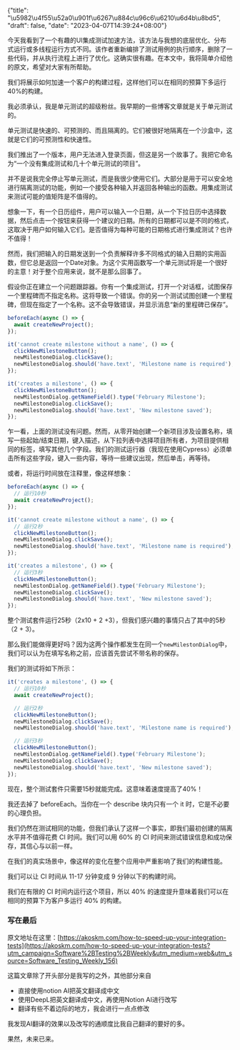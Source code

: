 {"title": "\u5982\u4f55\u52a0\u901f\u6267\u884c\u96c6\u6210\u6d4b\u8bd5", "draft": false, "date": "2023-04-07T14:39:24+08:00"}

今天我看到了一个有趣的UI集成测试加速方法，该方法与我想的底层优化、分布式运行或多线程运行方式不同。该作者重新编排了测试用例的执行顺序，删除了一些代码，并从执行流程上进行了优化。这确实很有趣。在本文中，我将简单介绍他的原文，希望对大家有所帮助。

我们将展示如何加速一个客户的构建过程，这样他们可以在相同的预算下多运行40%的构建。

我必须承认，我是单元测试的超级粉丝。我早期的一些博客文章就是关于单元测试的。

单元测试是快速的、可预测的、而且隔离的。它们被很好地隔离在一个沙盒中，这就是它们的可预测性和快速性。

我们推出了一个版本，用户无法进入登录页面，但这是另一个故事了。我把它命名为“一个没有集成测试和几十个单元测试的项目”。

并不是说我完全停止写单元测试，而是我很少使用它们。大部分是用于可以安全地进行隔离测试的功能，例如一个接受各种输入并返回各种输出的函数。用集成测试来测试可能的值矩阵是不值得的。

想象一下，有一个日历组件，用户可以输入一个日期，从一个下拉日历中选择数据，然后点击一个按钮来获得一个建议的日期。所有的日期都可以是不同的格式，这取决于用户如何输入它们。是否值得为每种可能的日期格式进行集成测试？也许不值得！

然而，我们把输入的日期发送到一个负责解释许多不同格式的输入日期的实用函数，但它总是返回一个Date对象。为这个实用函数写一个单元测试将是一个很好的主意！对于整个应用来说，就不是那么回事了。

假设你正在建立一个问题跟踪器。你有一个集成测试，打开一个对话框，试图保存一个里程碑而不指定名称。这将导致一个错误。你的另一个测试试图创建一个里程碑，但现在指定了一个名称。这不会导致错误，并显示消息“新的里程碑已保存”。

```jsx
beforeEach(async () => {
  await createNewProject();
});

it('cannot create milestone without a name', () => {
  clickNewMilestoneButton();
  newMilestoneDialog.clickSave();
  newMilestoneDialog.should('have.text', 'Milestone name is required');
});

it('creates a milestone', () => {
  clickNewMilestoneButton();
  newMilestonDialog.getNameField().type('February Milestone');
  newMilestoneDialog.clickSave();
  newMilestoneDialog.should('have.text', 'New milestone saved');
});

```

乍一看，上面的测试没有问题。然而，从零开始创建一个新项目涉及设置名称，填写一些起始/结束日期，键入描述，从下拉列表中选择项目所有者，为项目提供相同的标签，填写其他几个字段。我们的测试运行器（我现在使用Cypress）必须单击所有这些字段，键入一些内容，等待一些建议出现，然后单击，再等待。

或者，将运行时间放在注释里，像这样想象：

```jsx
beforeEach(async () => {
  // 运行10秒
  await createNewProject();
});

it('cannot create milestone without a name', () => {
  // 运行2秒
  clickNewMilestoneButton();
  newMilestoneDialog.clickSave();
  newMilestoneDialog.should('have.text', 'Milestone name is required');
});

it('creates a milestone', () => {
  // 运行3秒
  clickNewMilestoneButton();
  newMilestonDialog.getNameField().type('February Milestone');
  newMilestoneDialog.clickSave();
  newMilestoneDialog.should('have.text', 'New milestone saved');
});

```

整个测试套件运行25秒（2x10 + 2 +3），但我们感兴趣的事情只占了其中的5秒（2 + 3）。

那么我们能做得更好吗？因为这两个操作都发生在同一个`newMilestonDialog`中，我们可以认为在填写名称之前，应该首先尝试不带名称的保存。

我们的测试将如下所示：

```jsx
it('creates a milestone', () => {
  // 运行10秒
  await createNewProject();

  // 运行2秒
  clickNewMilestoneButton();
  newMilestoneDialog.clickSave();
  newMilestoneDialog.should('have.text', 'Milestone name is required');

  // 运行3秒
  clickNewMilestoneButton();
  newMilestonDialog.getNameField().type('February Milestone');
  newMilestoneDialog.clickSave();
  newMilestoneDialog.should('have.text', 'New milestone saved');
});

```

现在，整个测试套件只需要15秒就能完成。这意味着速度提高了40%！

我还去掉了 beforeEach。当你在一个 describe 块内只有一个 it 时，它是不必要的心理负担。

我们仍然在测试相同的功能，但我们承认了这样一个事实，即我们最初创建的隔离水平并不值得花费 CI 时间。我们可以用 60% 的 CI 时间来测试错误信息和成功保存，其信心与以前一样。

在我们的真实场景中，像这样的变化在整个应用中严重影响了我们的构建性能。

我们可以让 CI 时间从 11-17 分钟变成 9 分钟以下的构建时间。

我们在有限的 CI 时间内运行这个项目，所以 40% 的速度提升意味着我们可以在相同的预算下为客户多运行 40% 的构建。

### 写在最后

原文地址在这里：[https://akoskm.com/how-to-speed-up-your-integration-tests](https://akoskm.com/how-to-speed-up-your-integration-tests?utm_campaign=Software%2BTesting%2BWeekly&utm_medium=web&utm_source=Software_Testing_Weekly_156)

这篇文章除了开头部分是我写的之外，其他部分来自

- 直接使用notion AI把英文翻译成中文
- 使用DeepL把英文翻译成中文，再使用Notion AI进行改写
- 翻译有些不着边际的地方，我会进行一点点修改

我发现AI翻译的效果以及改写的通顺度比我自己翻译的要好的多。

果然，未来已来。